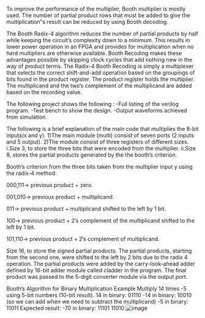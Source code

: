 To improve the performance of the multiplier, Booth multiplier is mostly used. 
The number of partial product rows that must be added to give the multiplication‟s result can be reduced by using Booth decoding. 

The Booth Radix-4 algorithm reduces the number of partial products by half while keeping the circuit’s complexity down to a minimum. 
This results in lower power operation in an FPGA and provides for multiplication when no hard multipliers are otherwise available. 
Booth Recoding makes these advantages possible by skipping clock cycles that add nothing new in the way of product terms. 
The Radix-4 Booth Recoding is simply a multiplexer that selects the correct shift-and-add operation based on the groupings of bits found in the product register. 
The product register holds the multiplier. The multiplicand and the two’s complement of the multiplicand are added based on the recording value.

The following project shows the following :
-Full listing of the verilog program.
-Test bench to show the design.
-Output waveforms achieved from simulation.

The following is a brief explanation of the main code that multiplies the 8-bit inputs(x and y).
1)The main module (multi) consist of seven ports (2 inputs and 5 output). 
2)The module consist of three registers of  different sizes.
    i.Size 3, to store the three bits that were encoded from the multiplier. 
    ii.Size 8, stores the partial products generated by the the booth’s criterion. 
    
Booth’s criterion from the three bits taken from the  multiplier input y using the radix-4 method:

000,111→ previous product +  zero.

001,010→ previous product + multiplicand.

011→ previous product + multiplicand shifted to the left by 1 bit.

100→ previous product + 2’s complement of the multiplicand shifted to the left by 1 bit.

101,110→ previous product +  2’s complement of multiplicand.

Size 16, to store the signed partial products.
The partial products, starting from the second one, were shifted to the left by 2 bits due to the radix 4 operation. 
The partial products were added by the carry-look-ahead adder defined by 16-bit adder module called cladder in the program.
The final product was passed to the 5-digit converter module via the output port.

Booth’s Algorithm for Binary Multiplication Example
Multiply 14 times -5 using 5-bit numbers (10-bit result).
 14 in binary: 01110
-14 in binary: 10010 (so we can add when we need to subtract the multiplicand)
-5 in binary: 11011
Expected result: -70 in binary: 11101 11010
![image](https://github.com/NawshinRaf/Digital-Logic-Circuits/assets/43382522/d0ad405a-d8d7-4230-9bc8-109d6d067990)



